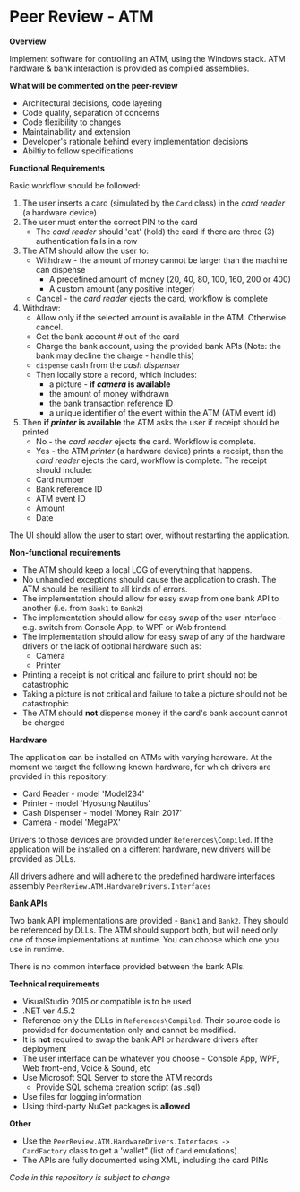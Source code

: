 # Peer Review - ATM

**Overview**

Implement software for controlling an ATM, using the Windows stack. ATM hardware & bank interaction is provided as compiled assemblies.

**What will be commented on the peer-review**

- Architectural decisions, code layering
- Code quality, separation of concerns
- Code flexibility to changes
- Maintainability and extension
- Developer's rationale behind every implementation decisions
- Abiltiy to follow specifications

**Functional Requirements**

Basic workflow should be followed:
1. The user inserts a card (simulated by the <code>Card</code> class) in the _card reader_ (a hardware device)
2. The user must enter the correct PIN to the card
   - The _card reader_ should 'eat' (hold) the card if there are three (3) authentication fails in a row
3. The ATM should allow the user to:
   - Withdraw - the amount of money cannot be larger than the machine can dispense
     - A predefined amount of money (20, 40, 80, 100, 160, 200 or 400)
     - A custom amount (any positive integer)
   - Cancel - the _card reader_ ejects the card, workflow is complete
4. Withdraw:
   - Allow only if the selected amount is available in the ATM. Otherwise cancel.
   - Get the bank account # out of the card
   - Charge the bank account, using the provided bank APIs (Note: the bank may decline the charge - handle this)
   - <code>dispense</code> cash from the _cash dispenser_
   - Then locally store a record, which includes:
     - a picture - **if _camera_ is available**
     - the amount of money withdrawn
     - the bank transaction reference ID
     - a unique identifier of the event within the ATM (ATM event id) 
5. Then **if _printer_ is available** the ATM asks the user if receipt should be printed
   - No - the _card reader_ ejects the card. Workflow is complete.
   - Yes - the ATM _printer_ (a hardware device) prints a receipt, then the _card reader_ ejects the card, workflow is complete. The receipt should include:
    - Card number
    - Bank reference ID
    - ATM event ID
    - Amount
    - Date

The UI should allow the user to start over, without restarting the application.

**Non-functional requirements**

- The ATM should keep a local LOG of everything that happens.
- No unhandled exceptions should cause the application to crash. The ATM should be resilient to all kinds of errors.
- The implementation should allow for easy swap from one bank API to another (i.e. from <code>Bank1</code> to <code>Bank2</code>)
- The implementation should allow for easy swap of the user interface - e.g. switch from Console App, to WPF or Web frontend.
- The implementation should allow for easy swap of any of the hardware drivers or the lack of optional hardware such as:
   - Camera
   - Printer
- Printing a receipt is not critical and failure to print should not be catastrophic
- Taking a picture is not critical and failure to take a picture should not be catastrophic
- The ATM should **not** dispense money if the card's bank account cannot be charged


**Hardware**

The application can be installed on ATMs with varying hardware. At the moment we target the following known hardware, for which drivers are provided in this repository:
- Card Reader - model 'Model234'
- Printer - model 'Hyosung Nautilus'
- Cash Dispenser - model 'Money Rain 2017'
- Camera - model 'MegaPX'

Drivers to those devices are provided under <code>References\Compiled</code>. If the application will be installed on a different hardware, new drivers will be provided as DLLs.

All drivers adhere and will adhere to the predefined hardware interfaces assembly <code>PeerReview.ATM.HardwareDrivers.Interfaces</code>
   
 **Bank APIs**
 
 Two bank API implementations are provided - <code>Bank1</code> and <code>Bank2</code>. They should be referenced by DLLs. The ATM should support both, but will need only one of those implementations at runtime. You can choose which one you use in runtime.
 
 There is no common interface provided between the bank APIs.

**Technical requirements**

- VisualStudio 2015 or compatible is to be used
- .NET ver 4.5.2
- Reference only the DLLs in <code>References\Compiled</code>. Their source code is provided for documentation only and cannot be modified.
- It is **not** required to swap the bank API or hardware drivers after deployment
- The user interface can be whatever you choose - Console App, WPF, Web front-end, Voice & Sound, etc
- Use Microsoft SQL Server to store the ATM records
   - Provide SQL schema creation script (as .sql)
- Use files for logging information
- Using third-party NuGet packages is **allowed**

**Other**

- Use the <code>PeerReview.ATM.HardwareDrivers.Interfaces -> CardFactory</code> class to get a 'wallet" (list of <code>Card</code> emulations).
- The APIs are fully documented using XML, including the card PINs

_Code in this repository is subject to change_

